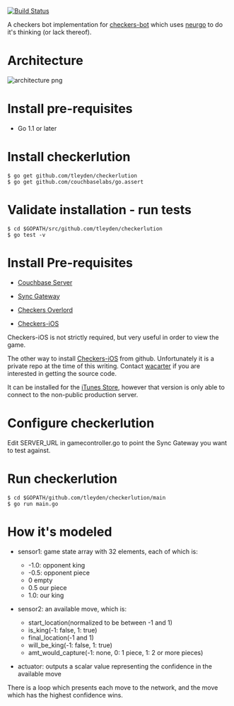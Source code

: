 [![Build Status](https://drone.io/github.com/tleyden/checkerlution/status.png)](https://drone.io/github.com/tleyden/checkerlution/latest)

A checkers bot implementation for [checkers-bot](https://github.com/tleyden/checkers-bot) which uses [neurgo](https://github.com/tleyden/neurgo) to do it's thinking (or lack thereof).

# Architecture

![architecture png](http://cl.ly/image/3q243W3w3900/Screen%20Shot%202013-10-08%20at%2010.35.57%20PM.png)

# Install pre-requisites

* Go 1.1 or later

# Install checkerlution

```
$ go get github.com/tleyden/checkerlution
$ go get github.com/couchbaselabs/go.assert
```
# Validate installation - run tests

```
$ cd $GOPATH/src/github.com/tleyden/checkerlution
$ go test -v
```

# Install Pre-requisites

* [Couchbase Server](http://www.couchbase.com/download)

* [Sync Gateway](https://github.com/couchbase/sync_gateway)

* [Checkers Overlord](https://github.com/apage43/checkers-overlord)

* [Checkers-iOS](https://github.com/couchbaselabs/Checkers-iOS)

Checkers-iOS is not strictly required, but very useful in order to view the game.

The other way to install [Checkers-iOS](https://github.com/couchbaselabs/Checkers-iOS) from github.  Unfortunately it is a private repo at the time of this writing.  Contact [wacarter](https://github.com/wacarter) if you are interested in getting the source code.

It can be installed for the [iTunes Store](https://itunes.apple.com/us/app/id698034787), however that version is only able to connect to the non-public production server.

# Configure checkerlution

Edit SERVER_URL in gamecontroller.go to point the Sync Gateway you want to test against.

# Run checkerlution

```
$ cd $GOPATH/github.com/tleyden/checkerlution/main
$ go run main.go
```

# How it's modeled

* sensor1: game state array with 32 elements, each of which is:
    * -1.0: opponent king
    * -0.5: opponent piece
    * 0 empty
    * 0.5 our piece
    * 1.0: our king

* sensor2: an available move, which is: 
    * start_location(normalized to be between -1 and 1)
    * is_king(-1: false, 1: true)
    * final_location(-1 and 1)
    * will_be_king(-1: false, 1: true) 
    * amt_would_capture(-1: none, 0: 1 piece, 1: 2 or more pieces)

* actuator: outputs a scalar value representing the confidence in the available move

There is a loop which presents each move to the network, and the move which has the highest confidence wins.

